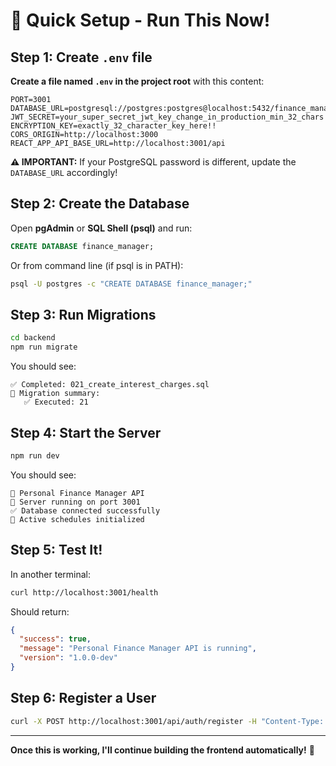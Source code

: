 # 🚀 Quick Setup - Run This Now!

## Step 1: Create `.env` file

**Create a file named `.env` in the project root** with this content:

```env
PORT=3001
DATABASE_URL=postgresql://postgres:postgres@localhost:5432/finance_manager
JWT_SECRET=your_super_secret_jwt_key_change_in_production_min_32_chars
ENCRYPTION_KEY=exactly_32_character_key_here!!
CORS_ORIGIN=http://localhost:3000
REACT_APP_API_BASE_URL=http://localhost:3001/api
```

**⚠️ IMPORTANT:** If your PostgreSQL password is different, update the `DATABASE_URL` accordingly!

## Step 2: Create the Database

Open **pgAdmin** or **SQL Shell (psql)** and run:

```sql
CREATE DATABASE finance_manager;
```

Or from command line (if psql is in PATH):
```bash
psql -U postgres -c "CREATE DATABASE finance_manager;"
```

## Step 3: Run Migrations

```bash
cd backend
npm run migrate
```

You should see:
```
✅ Completed: 021_create_interest_charges.sql
🎉 Migration summary:
   ✅ Executed: 21
```

## Step 4: Start the Server

```bash
npm run dev
```

You should see:
```
🚀 Personal Finance Manager API
📡 Server running on port 3001
✅ Database connected successfully
📅 Active schedules initialized
```

## Step 5: Test It!

In another terminal:
```bash
curl http://localhost:3001/health
```

Should return:
```json
{
  "success": true,
  "message": "Personal Finance Manager API is running",
  "version": "1.0.0-dev"
}
```

## Step 6: Register a User

```bash
curl -X POST http://localhost:3001/api/auth/register -H "Content-Type: application/json" -d "{\"username\":\"testuser\",\"email\":\"test@example.com\",\"password\":\"Test1234\"}"
```

---

**Once this is working, I'll continue building the frontend automatically!** 🎯

